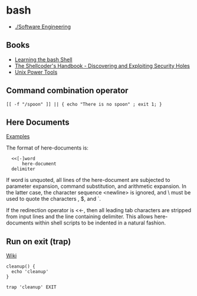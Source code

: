 # bash

* [./Software Engineering](./software-engineering.md)

## Books

* [Learning the bash Shell](https://www.oreilly.com/library/view/learning-the-bash/0596009658/)
* [The Shellcoder's Handbook - Discovering and Exploiting Security Holes](https://www.oreilly.com/library/view/the-shellcoders-handbook/9780470080238/)
* [Unix Power Tools](https://www.oreilly.com/library/view/unix-power-tools/0596003307/)

## Command combination operator

```
[[ -f "/spoon" ]] || { echo "There is no spoon" ; exit 1; }
```

## Here Documents

[Examples](http://stackoverflow.com/a/21549836)

The format of here-documents is:

```
  <<[-]word
	  here-document
  delimiter
```
If word is unquoted, all lines of the here-document are subjected to parameter expansion, command substitution, and arithmetic expansion. In the latter case, the character sequence \<newline> is ignored, and \ must be used to quote the characters \, $, and `.

If the redirection operator is <<-, then all leading tab characters are stripped from input lines and the line containing delimiter. This allows here-documents within shell scripts to be indented in a natural fashion.

## Run on exit (trap)

[Wiki](http://mywiki.wooledge.org/SignalTrap)

```
cleanup() {
  echo 'cleanup'
}

trap 'cleanup' EXIT
```
